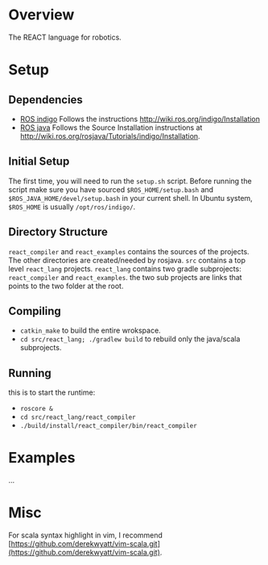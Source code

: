 Overview
========

The REACT language for robotics.

Setup
=====

Dependencies
------------

* [ROS indigo](http://wiki.ros.org/)
  Follows the instructions http://wiki.ros.org/indigo/Installation
* [ROS java](http://wiki.ros.org/rosjava)
  Follows the Source Installation instructions at http://wiki.ros.org/rosjava/Tutorials/indigo/Installation.

Initial Setup
-------------
The first time, you will need to run the `setup.sh` script.
Before running the script make sure you have sourced `$ROS_HOME/setup.bash` and `$ROS_JAVA_HOME/devel/setup.bash` in your current shell.
In Ubuntu system, `$ROS_HOME` is usually `/opt/ros/indigo/`.

Directory Structure
-------------------
`react_compiler` and `react_examples` contains the sources of the projects.
The other directories are created/needed by rosjava.
`src` contains a top level `react_lang` projects.
`react_lang` contains two gradle subprojects: `react_compiler` and `react_examples`.
the two sub projects are links that points to the two folder at the root.

Compiling
---------
- `catkin_make` to build the entire wrokspace.
- `cd src/react_lang; ./gradlew build` to rebuild only the java/scala subprojects.

Running
-------
this is to start the runtime:
- `roscore &`
- `cd src/react_lang/react_compiler`
- `./build/install/react_compiler/bin/react_compiler`

Examples
========
...

Misc
====
For scala syntax highlight in vim, I recommend [https://github.com/derekwyatt/vim-scala.git](https://github.com/derekwyatt/vim-scala.git).
